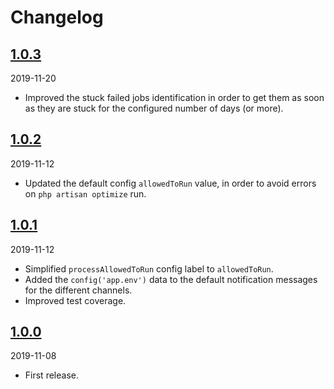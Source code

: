 # Changelog

## [1.0.3](https://github.com/Okipa/laravel-failed-jobs-notifier/releases/tag/1.0.3)

2019-11-20

- Improved the stuck failed jobs identification in order to get them as soon as they are stuck for the configured number of days (or more).

## [1.0.2](https://github.com/Okipa/laravel-failed-jobs-notifier/releases/tag/1.0.2)

2019-11-12

- Updated the default config `allowedToRun` value, in order to avoid errors on `php artisan optimize` run.

## [1.0.1](https://github.com/Okipa/laravel-failed-jobs-notifier/releases/tag/1.0.1)

2019-11-12

- Simplified `processAllowedToRun` config label to `allowedToRun`.
- Added the `config('app.env')` data to the default notification messages for the different channels.
- Improved test coverage.

## [1.0.0](https://github.com/Okipa/laravel-failed-jobs-notifier/releases/tag/1.0.0)

2019-11-08

- First release.
